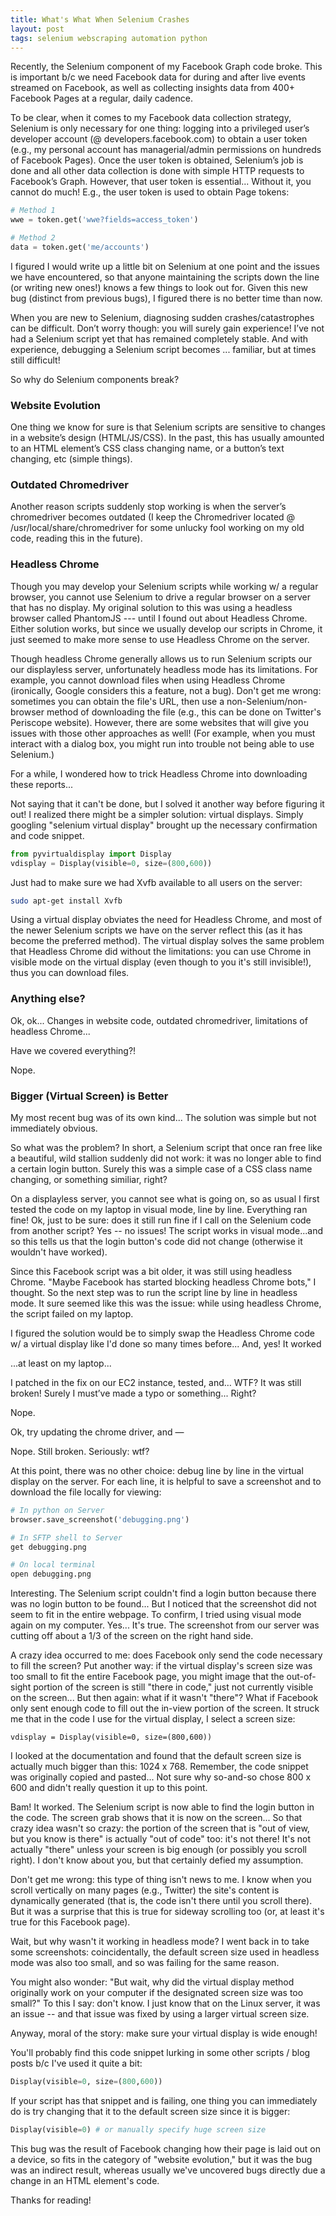 ```yaml
---
title: What's What When Selenium Crashes
layout: post
tags: selenium webscraping automation python
---
```


Recently, the Selenium component of my Facebook Graph code broke.  This is important b/c we need Facebook data for during 
and after live events streamed on Facebook, as well as collecting insights data from 400+ Facebook Pages at a regular, 
daily cadence. 

To be clear, when it comes to my Facebook data collection strategy, Selenium is only necessary for one thing: logging into 
a privileged user’s developer account (@ developers.facebook.com) to obtain a user token (e.g., my personal account has managerial/admin 
permissions on hundreds of Facebook Pages).  Once the user token is obtained, Selenium’s job is done and all other data 
collection is done with simple HTTP requests to Facebook’s Graph.  However, that user token is essential... Without it, you 
cannot do much! E.g., the user token is used to obtain Page tokens:

```python
# Method 1
wwe = token.get('wwe?fields=access_token')

# Method 2
data = token.get('me/accounts')
```

I figured I would write up a little bit on Selenium at one point and the issues we have encountered, so that anyone 
maintaining the scripts down the line (or writing new ones!) knows a few things to look out for.  Given this new bug 
(distinct from previous bugs), I figured there is no better time than now.

When you are new to Selenium, diagnosing sudden crashes/catastrophes can be difficult.  Don’t worry though: you will surely 
gain experience!  I’ve not had a Selenium script yet that has remained completely stable.  And with experience, debugging a 
Selenium script becomes ... familiar, but at times still difficult!

So why do Selenium components break?  

### Website Evolution
One thing we know for sure is that Selenium scripts are sensitive to changes in a website’s design (HTML/JS/CSS).  In the 
past, this has usually amounted to an HTML element’s CSS class changing name, or a button’s text changing, etc (simple 
things).  

### Outdated Chromedriver
Another reason scripts suddenly stop working is when the server’s chromedriver becomes outdated (I keep the Chromedriver 
located @ /usr/local/share/chromedriver for some unlucky fool working on my old code, reading this in the future).  

### Headless Chrome
Though you may develop your Selenium scripts while working w/ a regular browser, you cannot use Selenium to drive a 
regular browser on a server that has no display.  My original solution to this was using a headless browser called 
PhantomJS --- until I found out about Headless Chrome.  Either solution works, but since we usually develop our scripts 
in Chrome, it just seemed to make more sense to use Headless Chrome on the server.  

Though headless Chrome generally allows us to run Selenium scripts our our displayless server, unfortunately headless mode 
has its limitations.  For example, you cannot download files when using Headless Chrome (ironically, Google considers this a 
feature, not a bug).  Don't get me wrong: sometimes you can obtain the file's URL, then use a non-Selenium/non-browser 
method of downloading the file (e.g., this can be done on Twitter's Periscope website).  However, there are some websites 
that will give you issues with those other approaches as well!  (For example, when you must interact with a dialog box, 
you might run into trouble not being able to use Selenium.)   

For a while, I wondered how to trick Headless Chrome into downloading these reports... 

Not saying that it can't be done, but I solved it another way before figuring it out!  I realized there might be a 
simpler solution: virtual displays.  Simply googling "selenium virtual display" brought up the necessary confirmation and 
code snippet.  

```python
from pyvirtualdisplay import Display
vdisplay = Display(visible=0, size=(800,600))
```

Just had to make sure we had Xvfb available to all users on the server:
```bash
sudo apt-get install Xvfb
```

Using a virtual display obviates the need for Headless Chrome, and most of the newer Selenium scripts we have on the server 
reflect this (as it has become the preferred method).  The virtual display solves the same problem that Headless Chrome 
did without the limitations: you can use Chrome in visible mode on the virtual display (even though to you it's still 
invisible!), thus you can download files. 

### Anything else?
Ok, ok... Changes in website code, outdated chromedriver, limitations of headless Chrome... 

Have we covered everything?!

Nope.

### Bigger (Virtual Screen) is Better
My most recent bug was of its own kind...  The solution was simple but not immediately obvious.  

So what was the problem?  In short, a Selenium script that once ran free like a beautiful, wild stallion suddenly
did not work: it was no longer able to find a certain login button.  Surely this was a simple case of a CSS class name 
changing, or something similiar, right?

On a displayless server, you cannot see what is going on, so as usual I first tested the code on my laptop in visual 
mode, line by line.  Everything ran fine!  Ok, just to be sure: does it still run fine if I call on the Selenium code 
from another script?  Yes -- no issues!  The script works in visual mode...and so this tells us that the login 
button's code did not change (otherwise it wouldn't have worked).

Since this Facebook script was a bit older, it was still using headless Chrome.  "Maybe Facebook has started blocking 
headless Chrome bots," I thought. So the next step was to run the script line by line in headless mode. It sure seemed 
like this was the issue: while using headless Chrome, the script failed on my laptop.  

I figured the solution would be to simply swap the Headless Chrome code w/ a virtual display like I'd done so many times
before... And, yes!  It worked 

...at least on my laptop... 

I patched in the fix on our EC2 instance, tested, and… WTF?  It was still broken!  Surely I must’ve made a typo or 
something... Right? 

Nope.  

Ok, try updating the chrome driver, and — 

Nope.  Still broken.  Seriously: wtf?

At this point, there was no other choice: debug line by line in the virtual display on the server.  For each line, 
it is helpful to save a screenshot and to download the file locally for viewing:

```python
# In python on Server
browser.save_screenshot('debugging.png')
```

```bash
# In SFTP shell to Server
get debugging.png

# On local terminal
open debugging.png
```

Interesting.  The Selenium script couldn't find a login button because there was no login button to be found...  But I 
noticed that the screenshot did not seem to fit in the entire webpage.  To confirm, I tried using visual mode again on 
my computer.  Yes... It's true.  The screenshot from our server was cutting off about a 1/3 of the screen on the right 
hand side.  

A crazy idea occurred to me: does Facebook only send the code necessary to fill the screen?  Put another way: if the 
virtual display's screen size was too small to fit the entire Facebook page, you might image that the out-of-sight portion 
of the screen is still "there in code," just not currently visible on the screen... But then again: what if it wasn't 
"there"?  What if Facebook only sent enough code to fill out the in-view portion of the screen.  It struck me that in 
the code I use for the virtual display, I select a screen size:

```
vdisplay = Display(visible=0, size=(800,600))
```

I looked at the documentation and found that the default screen size is actually much bigger than this: 1024 x 768.  Remember, 
the code snippet was originally copied and pasted... Not sure why so-and-so chose 800 x 600 and didn't really question it up 
to this point.  

Bam!  It worked.  The Selenium script is now able to find the login button in the code.  The screen grab shows that it is 
now on the screen... So that crazy idea wasn't so crazy: the portion of the screen that is "out of view, but you know is 
there" is actually "out of code" too: it's not there!  It's not actually "there" unless your screen is big enough (or 
possibly you scroll right).  I don't know about you, but that certainly defied my assumption. 

Don't get me wrong: this type of thing isn't news to me.  I know when you scroll vertically on many pages (e.g., Twitter) 
the site's content is dynamically generated (that is, the code isn't there until you scroll there). But it was a surprise 
that this is true for sideway scrolling too (or, at least it's true for this Facebook page).

Wait, but why wasn't it working in headless mode?  I went back in to take some screenshots: coincidentally, the default 
screen size used in headless mode was also too small, and so was failing for the same reason.  

You might also wonder: "But wait, why did the virtual display method originally work on your computer if the designated 
screen size was too small?"  To this I say: don't know.  I just know that on the Linux server, it was an issue -- and that 
issue was fixed by using a larger virtual screen size.  

Anyway, moral of the story: make sure your virtual display is wide enough!  

You'll probably find this code snippet lurking in some other scripts / blog posts b/c I've used it quite a 
bit:

```python
Display(visible=0, size=(800,600))
```

If your script has that snippet and is failing, one thing you can immediately do is try changing that it to
the default screen size since it is bigger:

```python
Display(visible=0) # or manually specify huge screen size
``` 

This bug was the result of Facebook changing how their page is laid out on a device, so fits in the category of 
"website evolution," but it was the bug was an indirect result, whereas usually we've uncovered bugs directly due a 
change in an HTML element's code.

Thanks for reading!
